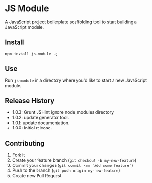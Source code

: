 # JS Module
A JavaScript project boilerplate scaffolding tool to start building a JavaScript module. 

## Install
    npm install js-module -g

## Use
Run ```js-module``` in a directory where you'd like to start a new JavaScript module.

## Release History
* 1.0.3: Grunt JSHint ignore node_modules directory.
* 1.0.2: update generator tool.
* 1.0.1: update documentation.
* 1.0.0: Initial release.

## Contributing
1. Fork it
2. Create your feature branch (`git checkout -b my-new-feature`)
3. Commit your changes (`git commit -am 'Add some feature'`)
4. Push to the branch (`git push origin my-new-feature`)
5. Create new Pull Request
